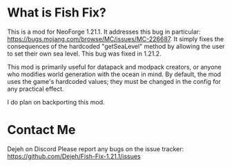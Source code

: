 What is Fish Fix?
=================

This is a mod for NeoForge 1.21.1. It addresses this bug in particular: https://bugs.mojang.com/browse/MC/issues/MC-226687. It simply fixes the consequences of the hardcoded "getSeaLevel" method by allowing the user to set their own sea level.
This bug was fixed in 1.21.2.

This mod is primarily useful for datapack and modpack creators, or anyone who modifies world generation with the ocean in mind.
By default, the mod uses the game's hardcoded values; they must be changed in the config for any practical effect.

I do plan on backporting this mod.

Contact Me
==========
Dejeh on Discord
Please report any bugs on the issue tracker: https://github.com/Dejeh/Fish-Fix-1.21.1/issues